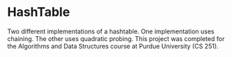 # HashTable
Two different implementations of a hashtable. One implementation uses chaining. The other uses quadratic probing.
This project was completed for the Algorithms and Data Structures course at Purdue University (CS 251).
